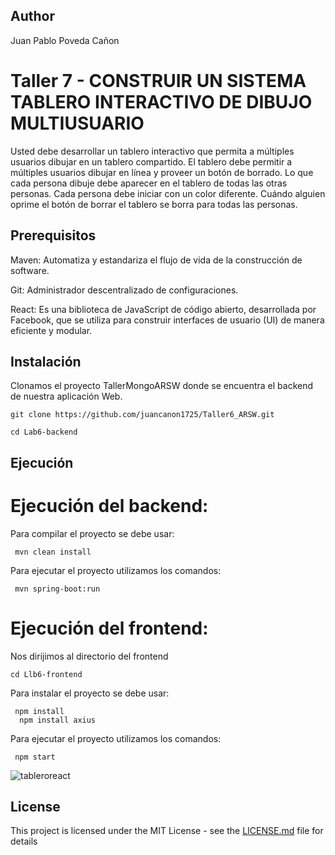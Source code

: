 ## Author

Juan Pablo Poveda Cañon

# Taller 7 - CONSTRUIR UN SISTEMA TABLERO INTERACTIVO DE DIBUJO MULTIUSUARIO

Usted debe  desarrollar un tablero interactivo que permita a múltiples usuarios dibujar en un tablero compartido. El tablero debe permitir a múltiples usuarios dibujar en línea y proveer un botón de borrado. Lo que cada persona dibuje debe aparecer en el tablero de todas las otras personas. Cada persona debe iniciar con un color diferente. Cuándo alguien oprime el botón de borrar el tablero se borra para todas las personas.

## Prerequisitos

Maven: Automatiza y estandariza el flujo de vida de la construcción de software.

Git: Administrador descentralizado de configuraciones.

React: Es una biblioteca de JavaScript de código abierto, desarrollada por Facebook, que se utiliza para construir interfaces de usuario (UI) de manera eficiente y modular. 
 
## Instalación

Clonamos el proyecto TallerMongoARSW donde se encuentra el backend de nuestra aplicación Web.  

```
git clone https://github.com/juancanon1725/Taller6_ARSW.git

cd Lab6-backend
```

## Ejecución

# Ejecución del backend:

Para compilar el proyecto se debe usar:

```
 mvn clean install
```

Para ejecutar el proyecto utilizamos los comandos:

```
 mvn spring-boot:run 
```

# Ejecución del frontend:

Nos dirijimos al directorio del frontend

```
cd Llb6-frontend
```

Para instalar el proyecto se debe usar:

```
 npm install
  npm install axius
```

Para ejecutar el proyecto utilizamos los comandos:

```
 npm start
```

![tableroreact](https://github.com/user-attachments/assets/8132922d-4b0f-4949-a2d1-53129125fbcd)

## License

This project is licensed under the MIT License - see the [LICENSE.md](LICENSE.md) file for details

